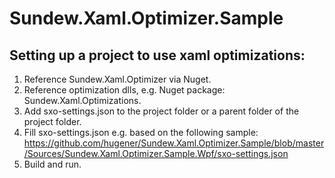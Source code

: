 # Sundew.Xaml.Optimizer.Sample

## Setting up a project to use xaml optimizations:
1. Reference Sundew.Xaml.Optimizer via Nuget.
2. Reference optimization dlls, e.g. Nuget package: Sundew.Xaml.Optimizations.
3. Add sxo-settings.json to the project folder or a parent folder of the project folder.
4. Fill sxo-settings.json e.g. based on the following sample: https://github.com/hugener/Sundew.Xaml.Optimizer.Sample/blob/master/Sources/Sundew.Xaml.Optimizer.Sample.Wpf/sxo-settings.json
5. Build and run.
